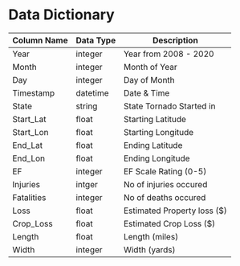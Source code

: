 # Data Dictionary

| Column Name 	| Data Type 	| Description                 	|
|-------------	|-----------	|-----------------------------	|
| Year        	| integer   	| Year from 2008 - 2020       	|
| Month       	| integer   	| Month of Year               	|
| Day         	| integer   	| Day of Month                	|
| Timestamp   	| datetime  	| Date & Time                 	|
| State       	| string    	| State Tornado Started in    	|
| Start_Lat   	| float     	| Starting Latitude           	|
| Start_Lon   	| float     	| Starting Longitude          	|
| End_Lat     	| float     	| Ending Latitude             	|
| End_Lon     	| float     	| Ending Longitude            	|
| EF          	| integer   	| EF Scale Rating (0-5)       	|
| Injuries    	| intger    	| No of injuries occured      	|
| Fatalities  	| integer   	| No of deaths occured        	|
| Loss        	| float     	| Estimated Property loss ($) 	|
| Crop_Loss   	| float     	| Estimated Crop Loss ($)     	|
| Length      	| float     	| Length (miles)             	|
| Width       	| integer   	| Width (yards)              	|
